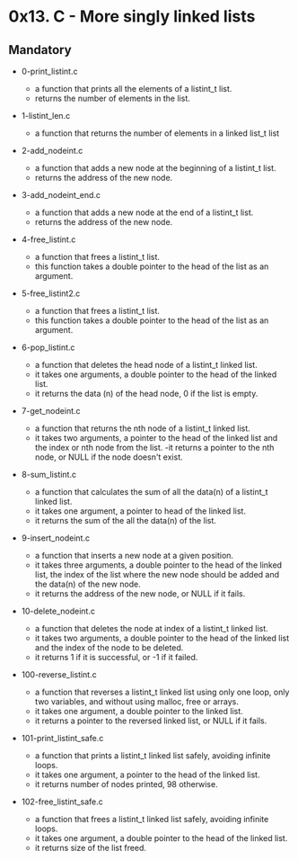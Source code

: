 # 0x13. C - More  singly linked lists

## Mandatory

- 0-print_listint.c
  - a function that prints all the elements of a listint_t list.
  - returns the number of elements in the list.

- 1-listint_len.c
  - a function that returns the number of elements in a linked list_t list

- 2-add_nodeint.c
  - a function that adds a new node at the beginning of a listint_t list.
  - returns the address of the new node.

- 3-add_nodeint_end.c
  - a function that adds a new node at the end of a listint_t list.
  - returns the address of the new node.

- 4-free_listint.c
  - a function that frees a listint_t list.
  - this function takes a double pointer to the head of the list as an argument.

- 5-free_listint2.c
  - a function that frees a listint_t list.
  - this function takes a double pointer to the head of the list as an argument.

- 6-pop_listint.c
  - a function that deletes the head node of a listint_t linked list.
  - it takes one arguments, a double pointer to the head of the linked list.
  - it returns the data (n) of the head node, 0 if the list is empty.

- 7-get_nodeint.c
  - a function that returns the nth node of a listint_t linked list.
  - it takes two arguments, a pointer to the head of the linked list and the index or nth node from the list.
  -it returns a pointer to the nth node, or NULL if the node doesn't exist.

- 8-sum_listint.c
  - a function that calculates the sum of all the data(n) of a listint_t linked list.
  - it takes one argument, a pointer to head of the linked list.
  - it returns the sum of the all the data(n) of the list.

- 9-insert_nodeint.c
  - a function that inserts a new node at a given position.
  - it takes three arguments, a double pointer to the head of the linked list, the index of the list where the new node should be added and the data(n) of the new node.
  - it returns the address of the new node, or NULL if it fails.

- 10-delete_nodeint.c
  - a function that deletes the node at index of a listint_t linked list.
  - it takes two arguments, a double pointer to the head of the linked list and the index of the node to be deleted.
  - it returns 1 if it is successful, or -1 if it failed.

- 100-reverse_listint.c
  - a function that reverses a listint_t linked list using only one loop, only two variables, and without using malloc, free or arrays.
  - it takes one argument, a double pointer to the linked list.
  - it returns a pointer to the reversed linked list, or NULL if it fails.

- 101-print_listint_safe.c
  - a function that prints a listint_t linked list safely, avoiding infinite loops.
  - it takes one argument, a pointer to the head of the linked list.
  - it returns number of nodes printed, 98 otherwise.

- 102-free_listint_safe.c
  - a function that frees a listint_t linked list safely, avoiding infinite loops.
  - it takes one argument, a double pointer to the head of the linked list.
  - it returns size of the list freed.
